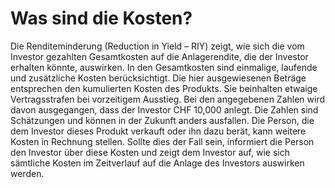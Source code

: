 # Was sind die Kosten?

Die Renditeminderung (Reduction in Yield – RIY) zeigt, wie sich die vom Investor gezahlten Gesamtkosten auf die Anlagerendite, die der Investor erhalten könnte, auswirken. In den Gesamtkosten sind einmalige, laufende und zusätzliche Kosten berücksichtigt. Die hier ausgewiesenen Beträge entsprechen den kumulierten Kosten des Produkts. Sie beinhalten etwaige Vertragsstrafen bei vorzeitigem Ausstieg. Bei den angegebenen Zahlen wird davon ausgegangen, dass der Investor CHF 10,000 anlegt. Die Zahlen sind Schätzungen und können in der Zukunft anders ausfallen. Die Person, die dem Investor dieses Produkt verkauft oder ihn dazu berät, kann weitere Kosten in Rechnung stellen. Sollte dies der Fall sein, informiert die Person den Investor über diese Kosten und zeigt dem Investor auf, wie sich sämtliche Kosten im Zeitverlauf auf die Anlage des Investors auswirken werden.
